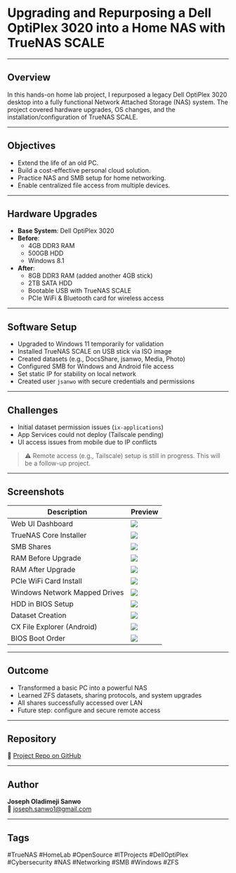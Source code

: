 # Upgrading and Repurposing a Dell OptiPlex 3020 into a Home NAS with TrueNAS SCALE

---

## Overview
In this hands-on home lab project, I repurposed a legacy Dell OptiPlex 3020 desktop into a fully functional Network Attached Storage (NAS) system. The project covered hardware upgrades, OS changes, and the installation/configuration of TrueNAS SCALE.

---

## Objectives
- Extend the life of an old PC.
- Build a cost-effective personal cloud solution.
- Practice NAS and SMB setup for home networking.
- Enable centralized file access from multiple devices.

---

## Hardware Upgrades
- **Base System**: Dell OptiPlex 3020
- **Before**:
  - 4GB DDR3 RAM
  - 500GB HDD
  - Windows 8.1
- **After**:
  - 8GB DDR3 RAM (added another 4GB stick)
  - 2TB SATA HDD
  - Bootable USB with TrueNAS SCALE
  - PCIe WiFi & Bluetooth card for wireless access

---

## Software Setup
- Upgraded to Windows 11 temporarily for validation
- Installed TrueNAS SCALE on USB stick via ISO image
- Created datasets (e.g., DocsShare, jsanwo, Media, Photo)
- Configured SMB for Windows and Android file access
- Set static IP for stability on local network
- Created user `jsanwo` with secure credentials and permissions

---

## Challenges
- Initial dataset permission issues (`ix-applications`)
- App Services could not deploy (Tailscale pending)
- UI access issues from mobile due to IP conflicts

> ⚠️ Remote access (e.g., Tailscale) setup is still in progress. This will be a follow-up project.

---

## Screenshots

| Description                   | Preview |
|------------------------------|---------|
| Web UI Dashboard             | ![](Images/Web_UI_Dashboard.jpg) |
| TrueNAS Core Installer       | ![](Images/TueNas_Core_Installation_before_TrueNas_Scale_Installation.jpg) |
| SMB Shares                   | ![](Images/SMB_Config.jpg) |
| RAM Before Upgrade           | ![](Images/RAM_Upgrade_Before..jpg) |
| RAM After Upgrade            | ![](Images/RAM_Upgrade_After.jpg) |
| PCIe WiFi Card Install       | ![](Images/PCIe_Wifi_Card.jpg) |
| Windows Network Mapped Drives | ![](Images/Mapped_Drive_Window.jpg) |
| HDD in BIOS Setup            | ![](Images/HDD_Installation_In_BIOS.jpg) |
| Dataset Creation             | ![](Images/Dataset_Creation.jpg) |
| CX File Explorer (Android)   | ![](Images/CX_File_Access.jpg) |
| BIOS Boot Order              | ![](Images/BIOS_Boot_USB.jpg) |

---

## Outcome
- Transformed a basic PC into a powerful NAS
- Learned ZFS datasets, sharing protocols, and system upgrades
- All shares successfully accessed over LAN
- Future step: configure and secure remote access

---

## Repository
📂 [Project Repo on GitHub](https://github.com/jsanwo85/Dell-optiplex-TrueNas-Upgrade)

---

## Author
**Joseph Oladimeji Sanwo**  
📧 joseph.sanwo1@gmail.com

---

## Tags
#TrueNAS #HomeLab #OpenSource #ITProjects #DellOptiPlex #Cybersecurity #NAS #Networking #SMB #Windows #ZFS
